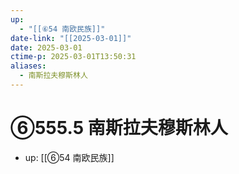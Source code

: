 ```yaml
---
up:
  - "[[⑥54 南欧民族]]"
date-link: "[[2025-03-01]]"
date: 2025-03-01
ctime-p: 2025-03-01T13:50:31
aliases:
  - 南斯拉夫穆斯林人
---
```


# ⑥555.5 南斯拉夫穆斯林人

- up: [[⑥54 南欧民族]]

